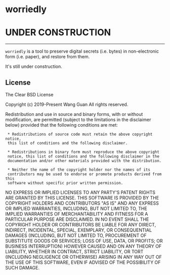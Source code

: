 # worriedly

# UNDER CONSTRUCTION
-----------------------------------

`worriedly` is a tool to preserve digital secrets (i.e. bytes) in non-electronic form (i.e. paper), and restore from them.

It's still under construction.

## License

The Clear BSD License

Copyright (c) 2019-Present Wang Guan
All rights reserved.

Redistribution and use in source and binary forms, with or without
modification, are permitted (subject to the limitations in the disclaimer
below) provided that the following conditions are met:

     * Redistributions of source code must retain the above copyright notice,
     this list of conditions and the following disclaimer.

     * Redistributions in binary form must reproduce the above copyright
     notice, this list of conditions and the following disclaimer in the
     documentation and/or other materials provided with the distribution.

     * Neither the name of the copyright holder nor the names of its
     contributors may be used to endorse or promote products derived from this
     software without specific prior written permission.

NO EXPRESS OR IMPLIED LICENSES TO ANY PARTY'S PATENT RIGHTS ARE GRANTED BY
THIS LICENSE. THIS SOFTWARE IS PROVIDED BY THE COPYRIGHT HOLDERS AND
CONTRIBUTORS "AS IS" AND ANY EXPRESS OR IMPLIED WARRANTIES, INCLUDING, BUT NOT
LIMITED TO, THE IMPLIED WARRANTIES OF MERCHANTABILITY AND FITNESS FOR A
PARTICULAR PURPOSE ARE DISCLAIMED. IN NO EVENT SHALL THE COPYRIGHT HOLDER OR
CONTRIBUTORS BE LIABLE FOR ANY DIRECT, INDIRECT, INCIDENTAL, SPECIAL,
EXEMPLARY, OR CONSEQUENTIAL DAMAGES (INCLUDING, BUT NOT LIMITED TO,
PROCUREMENT OF SUBSTITUTE GOODS OR SERVICES; LOSS OF USE, DATA, OR PROFITS; OR
BUSINESS INTERRUPTION) HOWEVER CAUSED AND ON ANY THEORY OF LIABILITY, WHETHER
IN CONTRACT, STRICT LIABILITY, OR TORT (INCLUDING NEGLIGENCE OR OTHERWISE)
ARISING IN ANY WAY OUT OF THE USE OF THIS SOFTWARE, EVEN IF ADVISED OF THE
POSSIBILITY OF SUCH DAMAGE.

<!-- TODO

## Web UI

## CLI

```
$ npm install -g worriedly
$ worriedly preserve
$ worriedly restore
```

$ worriedly scan-qr

(and do the rest in browser)
```

## Credits

This is but a small CLI wrapper around different libraries.

Thanks to the contributors of the libraries we used, for doing all the heavy lifting and sharing their work.
=======
>>>>>>> a5adab... update readme:README.md

